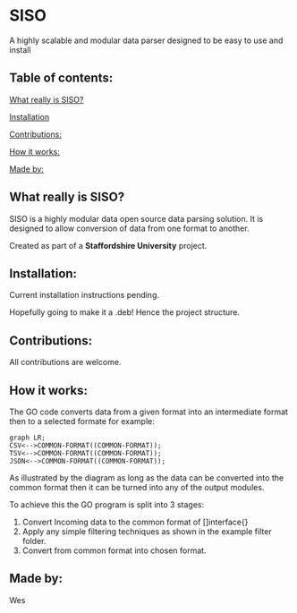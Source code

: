 # SISO
A highly scalable and modular data parser designed to be easy to use and install

## Table of contents:

[What really is SISO?](#What-really-is-SISO?)

[Installation](#Installation)

[Contributions:](#Contributions)

[How it works:](#How-it-works)

[Made by:](#Made-by)

## What really is SISO?

SISO is a highly modular data open source data parsing solution. It is designed to allow conversion of data from one format to another.

Created as part of a **Staffordshire University** project.

## Installation:

Current installation instructions pending.

Hopefully going to make it a .deb! Hence the project structure.

## Contributions:

All contributions are welcome.

## How it works:

The GO code converts data from a given format into an intermediate format then to a selected formate for example:

```mermaid
graph LR;
CSV<-->COMMON-FORMAT((COMMON-FORMAT));
TSV<-->COMMON-FORMAT((COMMON-FORMAT));
JSON<-->COMMON-FORMAT((COMMON-FORMAT));
```

As illustrated by the diagram as long as the data can be converted into the common format then it can be turned into any of the output modules.

To achieve this the GO program is split into 3 stages:

1. Convert Incoming data to the common format of []interface{}
2. Apply any simple filtering techniques as shown in the example filter folder.
3. Convert from common format into chosen format.

## Made by:
Wes